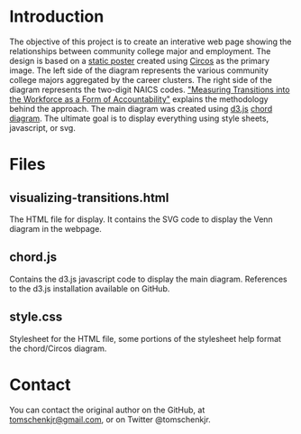 Introduction
============
The objective of this project is to create an interative web page showing the relationships between community college major and employment. The design is based on a [static poster] created using [Circos] as the primary image. The left side of the diagram represents the various community college majors aggregated by the career clusters. The right side of the diagram represents the two-digit NAICS codes. ["Measuring Transitions into the Workforce as a Form of Accountability"] explains the methodology behind the approach. The main diagram was created using [d3.js] [chord diagram]. The ultimate goal is to display everything using style sheets, javascript, or svg.

Files
=====

visualizing-transitions.html
----------------------------
The HTML file for display. It contains the SVG code to display the Venn diagram in the webpage.

chord.js
--------
Contains the d3.js javascript code to display the main diagram. References to the d3.js installation available on GitHub.

style.css
---------
Stylesheet for the HTML file, some portions of the stylesheet help format the chord/Circos diagram.

Contact
=======
You can contact the original author on the GitHub, at tomschenkjr@gmail.com, or on Twitter @tomschenkjr.

[static poster]: http://tomschenkjr.files.wordpress.com/2009/10/visualizing-transitions-poster-copy1.pdf
[Circos]: http://circos.ca/
[d3.js]: http://d3js.org/
[chord diagram]: http://mbostock.github.com/d3/ex/chord.html
["Measuring Transitions into the Workforce as a Form of Accountability"]: http://www3.airweb.org/images/irapps32.pdf